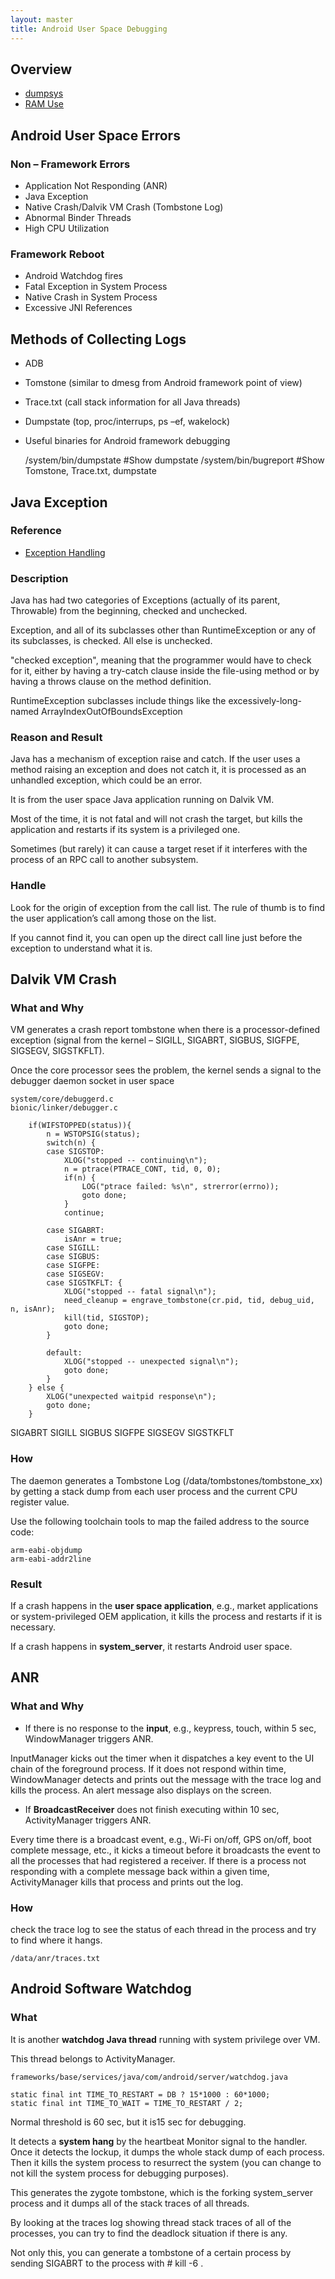 ```yaml
---
layout: master
title: Android User Space Debugging
---
```


## Overview

- [dumpsys](https://source.android.com/devices/tech/debug/dumpsys.html)
- [RAM Use](https://source.android.com/devices/tech/debug/procstats.html)


## Android User Space Errors

### Non – Framework Errors

- Application Not Responding (ANR)
- Java Exception
- Native Crash/Dalvik VM Crash (Tombstone Log)
- Abnormal Binder Threads
- High CPU Utilization

### Framework Reboot

- Android Watchdog fires
- Fatal Exception in System Process
- Native Crash in System Process
- Excessive JNI References

## Methods of Collecting Logs

- ADB
- Tomstone (similar to dmesg from Android framework point of view)
- Trace.txt (call stack information for all Java threads)
- Dumpstate (top, proc/interrups, ps –ef, wakelock)
- Useful binaries for Android framework debugging

    /system/bin/dumpstate #Show dumpstate
    /system/bin/bugreport #Show Tomstone, Trace.txt, dumpstate

## Java Exception

### Reference

* [Exception Handling](http://androidcookbook.com/Recipe.seam;jsessionid=5424397F3130CE7769FF47DD67742911?recipeId=75&recipeFrom=ViewTOC)
 
### Description

Java has had two categories of Exceptions (actually of its parent, Throwable) from the beginning, checked and unchecked.

Exception, and all of its subclasses other than RuntimeException or any of its subclasses, is checked. All else is unchecked.

"checked exception", meaning that the programmer would have to check for it, either by having a try-catch clause inside the file-using method or by having a throws clause on the method definition. 

RuntimeException subclasses include things like the excessively-long-named ArrayIndexOutOfBoundsException


### Reason and Result

Java has a mechanism of exception raise and catch. If the user uses a method raising an exception and does not catch it, it is processed as an unhandled exception, which could be an error.

It is from the user space Java application running on Dalvik VM.

Most of the time, it is not fatal and will not crash the target, but kills the application and restarts if its system is a privileged one.

Sometimes (but rarely) it can cause a target reset if it interferes with the process of an RPC call to another subsystem.

### Handle

Look for the origin of exception from the call list. The rule of thumb is to find the user application’s call among those on the list.

If you cannot find it, you can open up the direct call line just before the exception to understand what it is.


## Dalvik VM Crash

### What and Why

VM generates a crash report tombstone when there is a processor-defined exception (signal from the kernel – SIGILL, SIGABRT, SIGBUS, SIGFPE, SIGSEGV, SIGSTKFLT).

Once the core processor sees the problem, the kernel sends a signal to the debugger daemon socket in user space 

    system/core/debuggerd.c 
    bionic/linker/debugger.c

        if(WIFSTOPPED(status)){
            n = WSTOPSIG(status);
            switch(n) {
            case SIGSTOP:
                XLOG("stopped -- continuing\n");
                n = ptrace(PTRACE_CONT, tid, 0, 0);
                if(n) {
                    LOG("ptrace failed: %s\n", strerror(errno));
                    goto done;
                }
                continue;

            case SIGABRT:
                isAnr = true;
            case SIGILL:
            case SIGBUS:
            case SIGFPE:
            case SIGSEGV:
            case SIGSTKFLT: {
                XLOG("stopped -- fatal signal\n");
                need_cleanup = engrave_tombstone(cr.pid, tid, debug_uid, n, isAnr);
                kill(tid, SIGSTOP);
                goto done;
            }

            default:
                XLOG("stopped -- unexpected signal\n");
                goto done;
            }
        } else {
            XLOG("unexpected waitpid response\n");
            goto done;
        }

SIGABRT
SIGILL
SIGBUS
SIGFPE
SIGSEGV
SIGSTKFLT


### How

The daemon generates a Tombstone Log (/data/tombstones/tombstone_xx) by getting a stack dump from each user process and the current CPU register value.

Use the following toolchain tools to map the failed address to the source code:

    arm-eabi-objdump
    arm-eabi-addr2line


### Result

If a crash happens in the **user space application**, e.g., market applications or system-privileged OEM application, it kills the process and restarts if it is necessary.

If a crash happens in **system_server**, it restarts Android user space.

## ANR

### What and Why


- If there is no response to the **input**, e.g., keypress, touch, within 5 sec, WindowManager triggers ANR.

InputManager kicks out the timer when it dispatches a key event to the UI chain of the foreground process. If it does not respond within time, WindowManager detects and prints out the message with the trace log and kills the process. An alert message also displays on the screen.

- If **BroadcastReceiver** does not finish executing within 10 sec, ActivityManager triggers ANR.

Every time there is a broadcast event, e.g., Wi-Fi on/off, GPS on/off, boot complete message, etc., it kicks a timeout before it broadcasts the event to all the processes that had registered a receiver. If there is a process not responding with a complete message back within a given time, ActivityManager kills that process and prints out the log.

### How

check the trace log to see the status of each thread in the process and try to find where it hangs.

    /data/anr/traces.txt

## Android Software Watchdog

### What

It is another **watchdog Java thread** running with system privilege over VM.

This thread belongs to ActivityManager.

    frameworks/base/services/java/com/android/server/watchdog.java

    static final int TIME_TO_RESTART = DB ? 15*1000 : 60*1000;
    static final int TIME_TO_WAIT = TIME_TO_RESTART / 2;

Normal threshold is 60 sec, but it is15 sec for debugging.

It detects a **system hang** by the heartbeat Monitor signal to the handler. Once it detects the lockup, it dumps the whole stack dump of each process. Then it kills the system process to resurrect the system (you can change to not kill the system process for debugging purposes).

This generates the zygote tombstone, which is the forking system_server process and it dumps all of the stack traces of all threads.

By looking at the traces log showing thread stack traces of all of the processes, you can try to find the deadlock situation if there is any.

Not only this, you can generate a tombstone of a certain process by sending SIGABRT to the process with # kill -6 <pid>.


